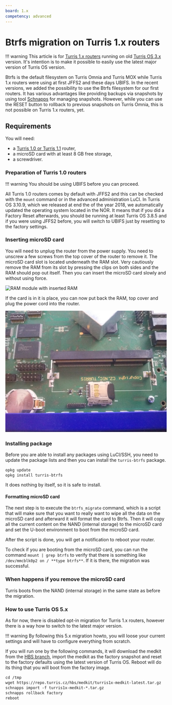 ```yaml
---
board: 1.x
competency: advanced
---
```

# Btrfs migration on Turris 1.x routers

!!! warning
    This article is for [Turris 1.x routers](../hw/turris-1x/turris-1x.md)
    running on old [Turris OS 3.x](../basics/tos-versions.md) version.
    It's intention is to make it possible to easily use the latest major version
    of Turris OS version.

Btrfs is the default filesystem on Turris Omnia and Turris MOX while Turris 1.x
routers were using at first JFFS2 and these days UBIFS. In the recent versions, we
added the possibility to use the Btrfs filesystem for our first routers. It has
various advantages like providing backups via snapshots by using tool
[Schnapps](../geek/schnapps/schnapps.md) for managing snapshots. However, while
you can use the RESET button to rollback to previous snapshots on Turris Omnia, this
is not possible on Turris 1.x routers, yet.

## Requirements

You will need:

* a [Turris 1.0 or Turris 1.1](../hw/turris-1x/turris-1x.md) router,
* a microSD card with at least 8 GB free storage,
* a screwdriver.

### Preparation of Turris 1.0 routers

!!! warning
    You should be using UBIFS before you can proceed.

All Turris 1.0 routers comes by default with JFFS2 and this can be checked with
the `mount` command or in the advanced administration LuCI. In Turris OS 3.10.9,
which we released at end the of the year 2018, we automatically updated the
operating system located in the NOR. It means that if you did a Factory Reset
afterwards, you should be running at least Turris OS 3.8.5 and if you were using JFFS2
before, you will switch to UBIFS just by resetting to the factory settings.

### Inserting microSD card

You will need to unplug the router from the power supply. You need to unscrew a
few screws from the top cover of the router to remove it. The microSD card slot is
located underneath the RAM slot. Very cautiously remove the RAM from its slot by
pressing the clips on both sides and the RAM should pop out itself. Then you can insert
the microSD card slowly and without using force.

![RAM module with inserted RAM](turris1x-with-ram.jpg)

If the card is in it is place, you can now put back the RAM, top cover and plug the power
cord into the router.

![RAM module without RAM and inserted SD card](turris1x-without-ram.jpg)

### Installing package

Before you are able to install any packages using LuCI/SSH, you need to update
the package lists and then you can install the `turris-btrfs` package.

```
opkg update
opkg install turris-btrfs
```

It does nothing by itself, so it is safe to install.

#### Formatting microSD card

The next step is to execute the `btrfs_migrate` command, which is a script that will
make sure that you want to really want to wipe all the data on the microSD card and
afterward it will format the card to Btrfs. Then it will copy all the current content on
the NAND (internal storage) to the microSD card and set the U-boot environment to boot
from the microSD card.

After the script is done, you will get a notification to reboot your router.

To check if you are booting from the microSD card, you can run the command `mount |
grep btrfs` to verify that there is something like `/dev/mmcblk0p2 on / **type
btrfs**`. If it is there, the migration was successful.

### When happens if you remove the microSD card

Turris boots from the NAND (internal storage) in the same state as before
the migration.

### How to use Turris OS 5.x

As for now, there is disabled opt-in migration for Turris 1.x routers, however
there is a way how to switch to the latest major version.

!!! warning
    By following this 5.x migration howto, you will loose your current settings
    and will have to configure everything from scratch.

If you will run one by the following commands, it will download the medkit from the
[HBS branch](../geek/testing.md), import the medkit as the factory snapshot and
reset to the factory defaults using the latest version of Turris OS. Reboot will do
its thing that you will boot from the factory image.

```
cd /tmp
wget https://repo.turris.cz/hbs/medkit/turris1x-medkit-latest.tar.gz
schnapps import -f turris1x-medkit-*.tar.gz
schnapps rollback factory
reboot
```
